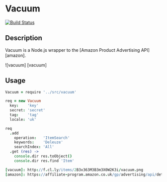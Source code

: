 # Vacuum

[![Build Status](https://secure.travis-ci.org/hakanensari/vacuum-js.png)](http://travis-ci.org/hakanensari/vacuum-js)

## Description

Vacuum is a Node.js wrapper to the [Amazon Product Advertising API] [amazon].

![vacuum] [vacuum]

## Usage

```coffee
Vacuum = require '../src/vacuum'

req = new Vacuum
  key:    'key'
  secret: 'secret'
  tag:    'tag'
  locale: 'uk'

req
  .add
    operation:   'ItemSearch'
    keywords:    'Deleuze'
    searchIndex: 'All'
  .get (res) ->
    console.dir res.toObject()
    console.dir res.find 'Item'

[vacuum]: http://f.cl.ly/items/2B3x363M3B3m3X0W2K3i/vacuum.png
[amazon]: https://affiliate-program.amazon.co.uk/gp/advertising/api/detail/main.html
